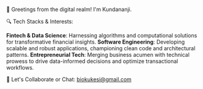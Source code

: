 👋 Greetings from the digital realm! I'm Kundananji.

🔍 Tech Stacks & Interests:

**Fintech & Data Science**: Harnessing algorithms and computational solutions for transformative financial insights.
**Software Engineering**: Developing scalable and robust applications, championing clean code and architectural patterns.
**Entrepreneurial Tech**: Merging business acumen with technical prowess to drive data-informed decisions and optimize transactional workflows.


🔗 Let's Collaborate or Chat: biokukesi@gmail.com

